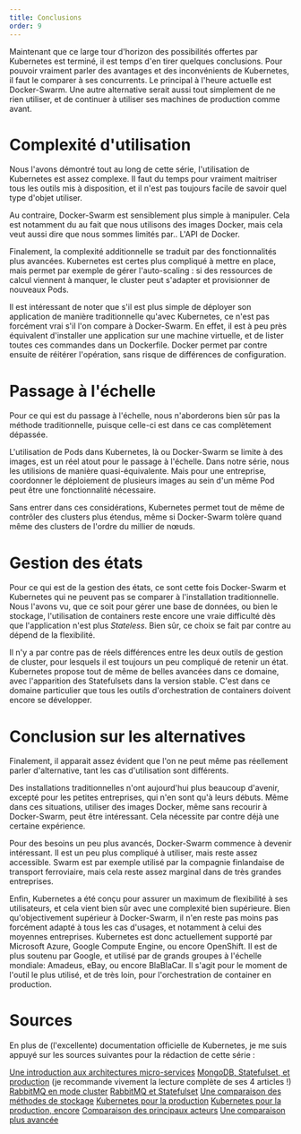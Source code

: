 ```yaml
---
title: Conclusions
order: 9
---
```


Maintenant que ce large tour d'horizon des possibilités offertes par Kubernetes est terminé, il est temps d'en tirer quelques conclusions. Pour pouvoir vraiment parler des avantages et des inconvénients de Kubernetes, il faut le comparer à ses concurrents. Le principal à l'heure actuelle est Docker-Swarm. Une autre alternative serait aussi tout simplement de ne rien utiliser, et de continuer à utiliser ses machines de production comme avant. 

# Complexité d'utilisation
Nous l'avons démontré tout au long de cette série, l'utilisation de Kubernetes est assez complexe. Il faut du temps pour vraiment maitriser tous les outils mis à disposition, et il n'est pas toujours facile de savoir quel type d'objet utiliser.

Au contraire, Docker-Swarm est sensiblement plus simple à manipuler. Cela est notamment du au fait que nous utilisons des images Docker, mais cela veut aussi dire que nous sommes limités par.. L'API de Docker. 

Finalement, la complexité additionnelle se traduit par des fonctionnalités plus avancées. Kubernetes est certes plus compliqué à mettre en place, mais permet par exemple de gérer l'auto-scaling : si des ressources de calcul viennent à manquer, le cluster peut s'adapter et provisionner de nouveaux Pods.

Il est intéressant de noter que s'il est plus simple de déployer son application de manière traditionnelle qu'avec Kubernetes, ce n'est pas forcément vrai s'il l'on compare à Docker-Swarm. En effet, il est à peu près équivalent d'installer une application sur une machine virtuelle, et de lister toutes ces commandes dans un Dockerfile. Docker permet par contre ensuite de réitérer l'opération, sans risque de différences de configuration.

# Passage à l'échelle
Pour ce qui est du passage à l'échelle, nous n'aborderons bien sûr pas la méthode traditionnelle, puisque celle-ci est dans ce cas complètement dépassée.

L'utilisation de Pods dans Kubernetes, là ou Docker-Swarm se limite à des images, est un réel atout pour le passage à l'échelle. Dans notre série, nous les utilisions de manière quasi-équivalente. Mais pour une entreprise, coordonner le déploiement de plusieurs images au sein d'un même Pod peut être une fonctionnalité nécessaire.

Sans entrer dans ces considérations, Kubernetes permet tout de même de contrôler des clusters plus étendus, même si Docker-Swarm tolère quand même des clusters de l'ordre du millier de nœuds.

# Gestion des états
Pour ce qui est de la gestion des états, ce sont cette fois Docker-Swarm et Kubernetes qui ne peuvent pas se comparer à l'installation traditionnelle. Nous l'avons vu, que ce soit pour gérer une base de données, ou bien le stockage, l'utilisation de containers reste encore une vraie difficulté dès que l'application n'est plus *Stateless*. Bien sûr, ce choix se fait par contre au dépend de la flexibilité.

Il n'y a par contre pas de réels différences entre les deux outils de gestion de cluster, pour lesquels il est toujours un peu compliqué de retenir un état. Kubernetes propose tout de même de belles avancées dans ce domaine, avec l'apparition des Statefulsets dans la version stable. C'est dans ce domaine particulier que tous les outils d'orchestration de containers doivent encore se développer.

# Conclusion sur les alternatives
Finalement, il apparait assez évident que l'on ne peut même pas réellement parler d'alternative, tant les cas d'utilisation sont différents.

Des installations traditionnelles n'ont aujourd'hui plus beaucoup d'avenir, excepté pour les petites entreprises, qui n'en sont qu'à leurs débuts. Même dans ces situations, utiliser des images Docker, même sans recourir à Docker-Swarm, peut être intéressant. Cela nécessite par contre déjà une certaine expérience.

Pour des besoins un peu plus avancés, Docker-Swarm commence à devenir intéressant. Il est un peu plus compliqué à utiliser, mais reste assez accessible. Swarm est par exemple utilisé par la compagnie finlandaise de transport ferroviaire, mais cela reste assez marginal dans de très grandes entreprises.

Enfin, Kubernetes a été conçu pour assurer un maximum de flexibilité à ses utilisateurs, et cela vient bien sûr avec une complexité bien supérieure. Bien qu'objectivement supérieur à Docker-Swarm, il n'en reste pas moins pas forcément adapté à tous les cas d'usages, et notamment à celui des moyennes entreprises. Kubernetes est donc actuellement supporté par Microsoft Azure, Google Compute Engine, ou encore OpenShift. Il est de plus soutenu par Google, et utilisé par de grands groupes à l'échelle mondiale: Amadeus, eBay, ou encore BlaBlaCar. Il s'agit pour le moment de l'outil le plus utilisé, et de très loin, pour l'orchestration de container en production.

# Sources

En plus de (l'excellente) documentation officielle de Kubernetes, je me suis appuyé sur les sources suivantes pour la rédaction de cette série :

[Une introduction aux architectures micro-services](https://martinfowler.com/articles/microservices.html)
[MongoDB, Statefulset, et production](https://pauldone.blogspot.fr/2017/06/deploying-mongodb-on-kubernetes-gke25.html) (je recommande vivement la lecture complète de ses 4 articles !)
[RabbitMQ en mode cluster](https://www.mirantis.com/blog/clustered-rabbitmq-kubernetes/)
[RabbitMQ et Statefulset](https://wesmorgan.svbtle.com/rabbitmq-cluster-on-kubernetes-with-statefulsets)
[Une comparaison des méthodes de stockage](https://www.xenonstack.com/blog/devops/persistent-storage-solution-for-containers-docker-kubernetes)
[Kubernetes pour la production](https://thenewstack.io/kubernetes-needs-production/)
[Kubernetes pour la production, encore](https://hackernoon.com/kubernetes-production-to-be-or-not-to-be-3f79516016a6)
[Comparaison des principaux acteurs](https://codefresh.io/kubernetes-tutorial/kubernetes-vs-docker-swarm-vs-apache-mesos/)
[Une comparaison plus avancée](https://blog.outlyer.com/kubernetes-vs.-mesos-vs.-swarm)

